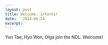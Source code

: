 ```yaml
---
layout: post
title: Welcome. Interns!
date:   2024-06-24
excerpt: 
---
```

Yun Tae, Hyo Won, Olga join the NDL. Welcome!
